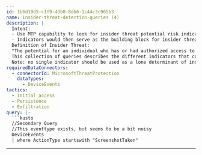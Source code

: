 ```yaml
---
id: 1b6d19d5-c1f9-43b0-8db6-1c44c3c965b3
name: insider-threat-detection-queries (4)
description: |
  Intent:
  - Use MTP capability to look for insider threat potential risk indicators
  - Indicators would then serve as the building block for insider threat risk modeling in subsequent tools
  Definition of Insider Threat:
  "The potential for an individual who has or had authorized access to an organization's assets to use their access, either maliciously or unintentionally, to act in a way that could negatively affect the organization."
  This collection of queries describes the different indicators that could be used to model and look for patterns suggesting an increased risk of an individual becoming a potential insider threat.
  Note: no single indicator should be used as a lone determinant of insider threat activity, but should be part of an overall program to understand the increased risk to your organization's critical assets. This in turn is used to feed an investigation by a formal insider threat program to look at the context associated with the whole person to understand the implication of a set of indicators.
requiredDataConnectors:
  - connectorId: MicrosoftThreatProtection
    dataTypes:
      - DeviceEvents
tactics:
  - Initial access
  - Persistence
  - Exfiltration
query: |-
  ```kusto
  //Secondary Query
  //This eventtype exists, but seems to be a bit noisy
  DeviceEvents
  | where ActionType startswith "ScreenshotTaken"
  ```
---
```


